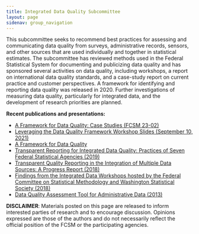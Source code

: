 ```yaml
---
title: Integrated Data Quality Subcommittee
layout: page
sidenav: group_navigation
---
```

<p>This subcommittee seeks to recommend best practices for assessing and communicating data quality from surveys, administrative records, sensors, and other sources that are used individually and together in statistical estimates. The subcommittee has reviewed methods used in the Federal Statistical System for documenting and publicizing data quality and has sponsored several activities on data quality, including workshops, a report on international data quality standards, and a case-study report on current practice and customer perspectives. A framework for identifying and reporting data quality was released in 2020. Further investigations of measuring data quality, particularly for integrated data, and the development of research priorities are planned.</p>

<p><strong>Recent publications and presentations:</strong></p>

<ul>
	<li><a href="{{ site.baseurl }}/assets/fcsm/files/docs/FCSM.23.02_DQ_case_studies_FINAL.pdf">A Framework for Data Quality: Case Studies (FCSM 23-02)</a></li>
	<li><a href="{{ site.baseurl }}/assets/fcsm/files/docs/2021-09-10_Leveraging_the_Data_Quality_Framework_Workshop_Slides.pdf">Leveraging the Data Quality Framework Workshop Slides (September 10, 2021)</a></li>
	<li><a href="{{ site.baseurl }}/assets/fcsm/files/docs/FCSM.20.04_A_Framework_for_Data_Quality.pdf" target="_blank">A Framework for Data Quality</a></li>
	<li><a href="{{ site.baseurl }}/assets/fcsm/files/docs/Transparent_Reporting_FCSM_19_01_092719.pdf" target="_blank">Transparent Reporting for Integrated Data Quality: Practices of Seven Federal Statistical Agencies (2019)</a></li>
	<li><a href="{{ site.baseurl }}/assets/fcsm/files/docs/Quality_Integrated_Data.pdf" target="_blank">Transparent Quality Reporting in the Integration of Multiple Data Sources: A Progress Report (2018)</a></li>
	<li><a href="{{ site.baseurl }}/assets/fcsm/files/docs/Workshop_Summary.pdf" target="_blank">Findings from the Integrated Data Workshops hosted by the Federal Committee on Statistical Methodology and Washington Statistical Society (2018)</a></li>
	<li><a href="{{ site.baseurl }}/assets/fcsm/files/docs/DataQualityAssessmentTool.pdf" target="_blank">Data Quality Assessment Tool for Administrative Data (2013)</a></li>
</ul>    

<p><b>DISCLAIMER</b>: Materials posted on this page are released to inform interested parties of research and to encourage discussion. Opinions expressed are those of the authors and do not necessarily reflect the official position of the FCSM or the participating agencies.</p>
